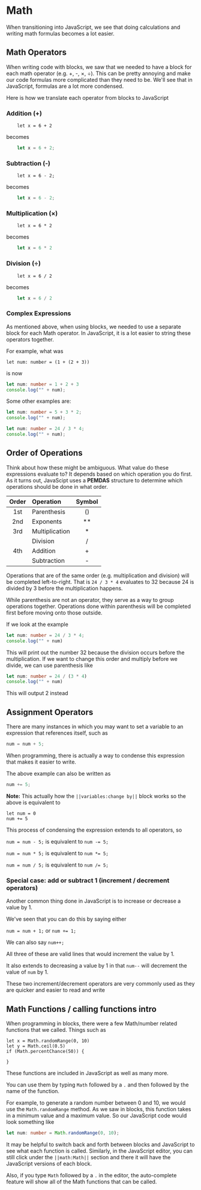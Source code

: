 # Math

When transitioning into JavaScript, we see that doing calculations and writing math formulas becomes a lot easier.

## Math Operators

When writing code with blocks, we saw that we needed to have a block for each math operator (e.g. +, -, &times;, &divide;). This can be pretty annoying and make our code formulas more complicated than they need to be. We'll see that in JavaScript, formulas are a lot more condensed.

Here is how we translate each operator from blocks to JavaScript

### Addition (+)

```block
	let x = 6 + 2
```

becomes

```typescript
	let x = 6 + 2;
```

### Subtraction (-)

```block
	let x = 6 - 2;
```

becomes

```typescript
	let x = 6 - 2;
```

### Multiplication (&times;)

```block
	let x = 6 * 2	
```

becomes

```typescript
	let x = 6 * 2	
```

### Division (&divide;)

```block
	let x = 6 / 2	
```

becomes

```typescript
	let x = 6 / 2	
```

### Complex Expressions

As mentioned above, when using blocks, we needed to use a separate block for each Math operator. In JavaScript, it is a lot easier to string these operators together.

For example, what was 

```blocks
let num: number = (1 + (2 + 3))
```

is now

```typescript
let num: number = 1 + 2 + 3
console.log("" + num);
```

Some other examples are:

```typescript
let num: number = 5 + 3 * 2;
console.log("" + num);
```

```typescript
let num: number = 24 / 3 * 4;
console.log("" + num);
```

## Order of Operations

Think about how these might be ambiguous. What value do these expressions evaluate to? It depends based on which operation you do first. As it turns out, JavaScipt uses a **PEMDAS** structure to determine which operations should be done in what order.

|Order	|Operation 		|Symbol	|
|:---:	|:---			|:---:	|
|1st	|Parenthesis	|()		|
|2nd	|Exponents		|**		|
|3rd	|Multiplication	|*		|
|		|Division		|/		|
|4th	|Addition	 	|+		|
|		|Subtraction 	|-		|

Operations that are of the same order (e.g. multiplication and division) will be completed left-to-right. That is ```24 / 3 * 4``` evaluates to 32 because 24 is divided by 3 before the multiplication happens.

While parenthesis are not an operator, they serve as a way to group operations together. Operations done within parenthesis will be completed first before moving onto those outside.

If we look at the example

```typescript
let num: number = 24 / 3 * 4;
console.log("" + num)
```

This will print out the number 32 because the division occurs before the multiplication. If we want to change this order and multiply before we divide, we can use parenthesis like

```typescript
let num: number = 24 / (3 * 4)
console.log("" + num)
```

This will output 2 instead

## Assignment Operators

There are many instances in which you may want to set a variable to an expression that references itself, such as

```typescript
num = num + 5;
```
When programming, there is actually a way to condense this expression that makes it easier to write.

The above example can also be written as

```typescript
num += 5;
```

**Note:** This actually how the ``||variables:change by||`` block works so the above is equivalent to 

```block
let num = 0
num += 5
```


This process of condensing the expression extends to all operators, so

`num = num - 5;` is equivalent to `num -= 5;`


`num = num * 5;` is equivalent to `num *= 5;`


`num = num / 5;` is equivalent to `num /= 5;`


### Special case: add or subtract 1 (increment / decrement operators)

Another common thing done in JavaScript is to increase or decrease a value by 1. 

We've seen that you can do this by saying either

`num = num + 1;` or `num += 1;`

We can also say `num++;`

All three of these are valid lines that would increment the value by 1.

It also extends to decreasing a value by 1 in that `num--` will decrement the value of `num` by 1.

These two increment/decrement operators are very commonly used as they are quicker and easier to read and write

## Math Functions / calling functions intro

When programming in blocks, there were a few Math/number related functions that we called. Things such as

```block
let x = Math.randomRange(0, 10)
let y = Math.ceil(0.5)
if (Math.percentChance(50)) {

}
```

These functions are included in JavaScript as well as many more.

You can use them by typing `Math` followed by a `.` and then followed by the name of the function.

For example, to generate a random number between 0 and 10, we would use the `Math.randomRange` method. As we saw in blocks, this function takes in a minimum value and a maximum value. So our JavaScript code would look something like

```typescript
let num: number = Math.randomRange(0, 10);
```

It may be helpful to switch back and forth between blocks and JavaScript to see what each function is called. Similarly, in the JavaScript editor, you can still click under the ``||math:Math||`` section and there it will have the JavaScript versions of each block.


Also, if you type `Math` followed by a `.` in the editor, the auto-complete feature will show all of the Math functions that can be called.